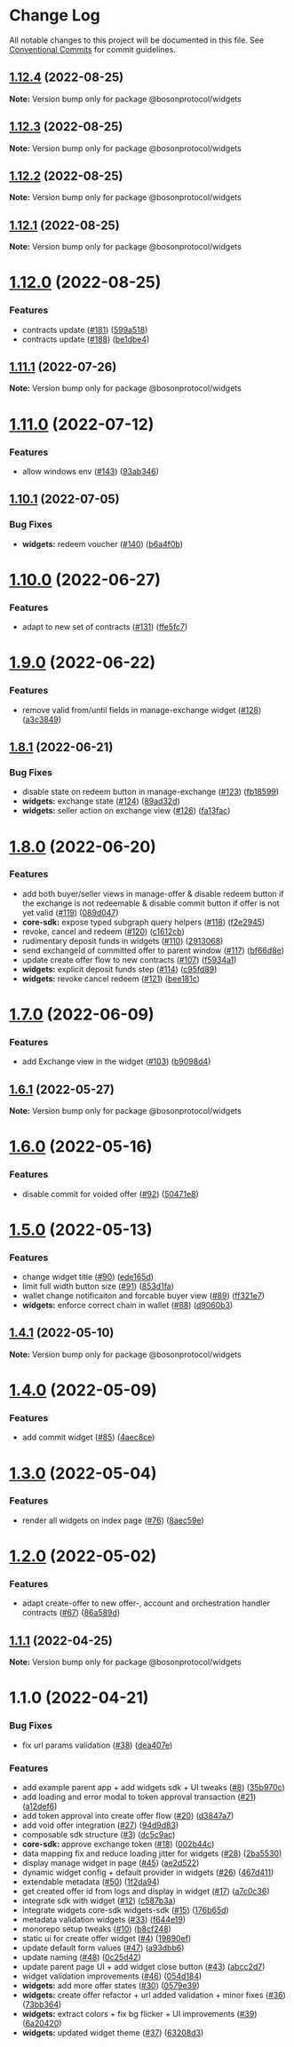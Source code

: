 # Change Log

All notable changes to this project will be documented in this file.
See [Conventional Commits](https://conventionalcommits.org) for commit guidelines.

## [1.12.4](https://github.com/bosonprotocol/core-components/compare/@bosonprotocol/widgets@1.12.3...@bosonprotocol/widgets@1.12.4) (2022-08-25)

**Note:** Version bump only for package @bosonprotocol/widgets

## [1.12.3](https://github.com/bosonprotocol/core-components/compare/@bosonprotocol/widgets@1.12.2...@bosonprotocol/widgets@1.12.3) (2022-08-25)

**Note:** Version bump only for package @bosonprotocol/widgets

## [1.12.2](https://github.com/bosonprotocol/core-components/compare/@bosonprotocol/widgets@1.12.1...@bosonprotocol/widgets@1.12.2) (2022-08-25)

**Note:** Version bump only for package @bosonprotocol/widgets

## [1.12.1](https://github.com/bosonprotocol/core-components/compare/@bosonprotocol/widgets@1.12.0...@bosonprotocol/widgets@1.12.1) (2022-08-25)

**Note:** Version bump only for package @bosonprotocol/widgets

# [1.12.0](https://github.com/bosonprotocol/core-components/compare/@bosonprotocol/widgets@1.11.1...@bosonprotocol/widgets@1.12.0) (2022-08-25)

### Features

* contracts update ([#181](https://github.com/bosonprotocol/core-components/issues/181)) ([599a518](https://github.com/bosonprotocol/core-components/commit/599a5188cd350defe22c49626370b198c49bd6f7))
* contracts update ([#188](https://github.com/bosonprotocol/core-components/issues/188)) ([be1dbe4](https://github.com/bosonprotocol/core-components/commit/be1dbe43740b4a2fcd5c7a06147bcdb8f9c7b1b0))

## [1.11.1](https://github.com/bosonprotocol/core-components/compare/@bosonprotocol/widgets@1.11.0...@bosonprotocol/widgets@1.11.1) (2022-07-26)

**Note:** Version bump only for package @bosonprotocol/widgets

# [1.11.0](https://github.com/bosonprotocol/core-components/compare/@bosonprotocol/widgets@1.10.1...@bosonprotocol/widgets@1.11.0) (2022-07-12)

### Features

* allow windows env ([#143](https://github.com/bosonprotocol/core-components/issues/143)) ([93ab346](https://github.com/bosonprotocol/core-components/commit/93ab346d899aaa4bc91ccd46a987637f060c1f9c))

## [1.10.1](https://github.com/bosonprotocol/core-components/compare/@bosonprotocol/widgets@1.10.0...@bosonprotocol/widgets@1.10.1) (2022-07-05)

### Bug Fixes

* **widgets:** redeem voucher ([#140](https://github.com/bosonprotocol/core-components/issues/140)) ([b6a4f0b](https://github.com/bosonprotocol/core-components/commit/b6a4f0be165d8eabdb51477e705db9356a45edca))

# [1.10.0](https://github.com/bosonprotocol/core-components/compare/@bosonprotocol/widgets@1.9.0...@bosonprotocol/widgets@1.10.0) (2022-06-27)

### Features

* adapt to new set of contracts ([#131](https://github.com/bosonprotocol/core-components/issues/131)) ([ffe5fc7](https://github.com/bosonprotocol/core-components/commit/ffe5fc7c64f5743b06212fb969f293cd64046459))

# [1.9.0](https://github.com/bosonprotocol/core-components/compare/@bosonprotocol/widgets@1.8.1...@bosonprotocol/widgets@1.9.0) (2022-06-22)

### Features

* remove valid from/until fields in manage-exchange widget ([#128](https://github.com/bosonprotocol/core-components/issues/128)) ([a3c3849](https://github.com/bosonprotocol/core-components/commit/a3c3849c44a10402a2e59ceb99cb36f55fe197ef))

## [1.8.1](https://github.com/bosonprotocol/core-components/compare/@bosonprotocol/widgets@1.8.0...@bosonprotocol/widgets@1.8.1) (2022-06-21)

### Bug Fixes

* disable state on redeem button in manage-exchange ([#123](https://github.com/bosonprotocol/core-components/issues/123)) ([fb18599](https://github.com/bosonprotocol/core-components/commit/fb185998cd02fd959fbaebc25988d7f7a3ddfe6c))
* **widgets:** exchange state ([#124](https://github.com/bosonprotocol/core-components/issues/124)) ([89ad32d](https://github.com/bosonprotocol/core-components/commit/89ad32dcee0415b5619e9e4e1bda4d6248ca3215))
* **widgets:** seller action on exchange view ([#126](https://github.com/bosonprotocol/core-components/issues/126)) ([fa13fac](https://github.com/bosonprotocol/core-components/commit/fa13face5f9c98e935f56d8ddcec1d8dffd5420f))

# [1.8.0](https://github.com/bosonprotocol/core-components/compare/@bosonprotocol/widgets@1.7.0...@bosonprotocol/widgets@1.8.0) (2022-06-20)

### Features

* add both buyer/seller views in manage-offer & disable redeem button if the exchange is not redeemable & disable commit button if offer is not yet valid ([#119](https://github.com/bosonprotocol/core-components/issues/119)) ([089d047](https://github.com/bosonprotocol/core-components/commit/089d047d1a2440fcd75c278aa211c5cc7e90671a))
* **core-sdk:** expose typed subgraph query helpers ([#118](https://github.com/bosonprotocol/core-components/issues/118)) ([f2e2945](https://github.com/bosonprotocol/core-components/commit/f2e294589c27d51528b98090a89f3d532f862723))
* revoke, cancel and redeem ([#120](https://github.com/bosonprotocol/core-components/issues/120)) ([c1612cb](https://github.com/bosonprotocol/core-components/commit/c1612cb7eb27f3a1071b8414d4e6f16d7a03f062))
* rudimentary deposit funds in widgets ([#110](https://github.com/bosonprotocol/core-components/issues/110)) ([2913068](https://github.com/bosonprotocol/core-components/commit/2913068026c0f8875485ed1c07cfbafd691c4e55))
* send exchangeId of committed offer to parent window ([#117](https://github.com/bosonprotocol/core-components/issues/117)) ([bf66d8e](https://github.com/bosonprotocol/core-components/commit/bf66d8e0355935cdc46be0e4fa4063df2f0ab847))
* update create offer flow to new contracts ([#107](https://github.com/bosonprotocol/core-components/issues/107)) ([f5934a1](https://github.com/bosonprotocol/core-components/commit/f5934a18968d2a70fe0a3a3ffdf08cb785d1f63e))
* **widgets:** explicit deposit funds step ([#114](https://github.com/bosonprotocol/core-components/issues/114)) ([c95fd89](https://github.com/bosonprotocol/core-components/commit/c95fd893a4aa86569ce621b03f80af7db58eecc2))
* **widgets:** revoke cancel redeem ([#121](https://github.com/bosonprotocol/core-components/issues/121)) ([bee181c](https://github.com/bosonprotocol/core-components/commit/bee181c4bff15c9b4bf2e642c4faa14c7dc15d06))

# [1.7.0](https://github.com/bosonprotocol/core-components/compare/@bosonprotocol/widgets@1.6.1...@bosonprotocol/widgets@1.7.0) (2022-06-09)

### Features

* add Exchange view in the widget ([#103](https://github.com/bosonprotocol/core-components/issues/103)) ([b9098d4](https://github.com/bosonprotocol/core-components/commit/b9098d40e1a8955f960c1cfa3014b2ebad226650))

## [1.6.1](https://github.com/bosonprotocol/core-components/compare/@bosonprotocol/widgets@1.6.0...@bosonprotocol/widgets@1.6.1) (2022-05-27)

**Note:** Version bump only for package @bosonprotocol/widgets

# [1.6.0](https://github.com/bosonprotocol/core-components/compare/@bosonprotocol/widgets@1.5.0...@bosonprotocol/widgets@1.6.0) (2022-05-16)

### Features

* disable commit for voided offer ([#92](https://github.com/bosonprotocol/core-components/issues/92)) ([50471e8](https://github.com/bosonprotocol/core-components/commit/50471e8ab6c0fa4b5243d03e0c040bdebc8128b6))

# [1.5.0](https://github.com/bosonprotocol/core-components/compare/@bosonprotocol/widgets@1.4.1...@bosonprotocol/widgets@1.5.0) (2022-05-13)

### Features

* change widget title ([#90](https://github.com/bosonprotocol/core-components/issues/90)) ([ede165d](https://github.com/bosonprotocol/core-components/commit/ede165db19aa0a3faefee3205dc007338f9bd71e))
* limit full width button size ([#91](https://github.com/bosonprotocol/core-components/issues/91)) ([853d1fa](https://github.com/bosonprotocol/core-components/commit/853d1fa08966c1a46cbb308b749e5acc204f824d))
* wallet change notificaiton and forcable buyer view ([#89](https://github.com/bosonprotocol/core-components/issues/89)) ([ff321e7](https://github.com/bosonprotocol/core-components/commit/ff321e7cc82406906dac8fa531c41a1263c9696c))
* **widgets:** enforce correct chain in wallet ([#88](https://github.com/bosonprotocol/core-components/issues/88)) ([d9060b3](https://github.com/bosonprotocol/core-components/commit/d9060b3c361ab168b0f7b4c319e03f322ebc6bab))

## [1.4.1](https://github.com/bosonprotocol/core-components/compare/@bosonprotocol/widgets@1.4.0...@bosonprotocol/widgets@1.4.1) (2022-05-10)

**Note:** Version bump only for package @bosonprotocol/widgets

# [1.4.0](https://github.com/bosonprotocol/core-components/compare/@bosonprotocol/widgets@1.3.0...@bosonprotocol/widgets@1.4.0) (2022-05-09)

### Features

* add commit widget ([#85](https://github.com/bosonprotocol/core-components/issues/85)) ([4aec8ce](https://github.com/bosonprotocol/core-components/commit/4aec8cec60d07588f356da0997ec4414f22a5b55))

# [1.3.0](https://github.com/bosonprotocol/core-components/compare/@bosonprotocol/widgets@1.2.0...@bosonprotocol/widgets@1.3.0) (2022-05-04)

### Features

* render all widgets on index page ([#76](https://github.com/bosonprotocol/core-components/issues/76)) ([8aec59e](https://github.com/bosonprotocol/core-components/commit/8aec59eb0c763ece116a00b083d9283dcceaab8e))

# [1.2.0](https://github.com/bosonprotocol/core-components/compare/@bosonprotocol/widgets@1.1.1...@bosonprotocol/widgets@1.2.0) (2022-05-02)

### Features

* adapt create-offer to new offer-, account and orchestration handler contracts ([#67](https://github.com/bosonprotocol/core-components/issues/67)) ([86a589d](https://github.com/bosonprotocol/core-components/commit/86a589d69c65f178bf86f062f7ad77f3bfe33cad))

## [1.1.1](https://github.com/bosonprotocol/core-components/compare/@bosonprotocol/widgets@1.1.0...@bosonprotocol/widgets@1.1.1) (2022-04-25)

**Note:** Version bump only for package @bosonprotocol/widgets

# 1.1.0 (2022-04-21)

### Bug Fixes

* fix url params validation  ([#38](https://github.com/bosonprotocol/core-components/issues/38)) ([dea407e](https://github.com/bosonprotocol/core-components/commit/dea407ef65fa4c7bb3cf2479f2d41486a12cc68b))

### Features

* add example parent app + add widgets sdk + UI tweaks  ([#8](https://github.com/bosonprotocol/core-components/issues/8)) ([35b970c](https://github.com/bosonprotocol/core-components/commit/35b970cda4c73ba7d855d4538181fbbd34ad0e13))
* add loading and error modal to token approval transaction ([#21](https://github.com/bosonprotocol/core-components/issues/21)) ([a12def6](https://github.com/bosonprotocol/core-components/commit/a12def6e7bad5e76c6a2efc059943a6d2c3dea8b))
* add token approval into create offer flow ([#20](https://github.com/bosonprotocol/core-components/issues/20)) ([d3847a7](https://github.com/bosonprotocol/core-components/commit/d3847a703870f0bd686f4d5b5b0d141276ff4c85))
* add void offer integration ([#27](https://github.com/bosonprotocol/core-components/issues/27)) ([94d9d83](https://github.com/bosonprotocol/core-components/commit/94d9d83d7dca351277293a3b027ff95b417b7cc9))
* composable sdk structure ([#3](https://github.com/bosonprotocol/core-components/issues/3)) ([dc5c9ac](https://github.com/bosonprotocol/core-components/commit/dc5c9acfbffc319cd1bf3eb37a9012a0dcf21230))
* **core-sdk:** approve exchange token ([#18](https://github.com/bosonprotocol/core-components/issues/18)) ([002b44c](https://github.com/bosonprotocol/core-components/commit/002b44c4f46b0ef9ae36647a4fad78e07a98dfee))
* data mapping fix and reduce loading jitter for widgets ([#28](https://github.com/bosonprotocol/core-components/issues/28)) ([2ba5530](https://github.com/bosonprotocol/core-components/commit/2ba5530c4dd67db11cf71930b51250b3f43758cf))
* display manage widget in page ([#45](https://github.com/bosonprotocol/core-components/issues/45)) ([ae2d522](https://github.com/bosonprotocol/core-components/commit/ae2d5228fd0ed7ed4399d9cd90bf45157f62a9d0))
* dynamic widget config + default provider in widgets ([#26](https://github.com/bosonprotocol/core-components/issues/26)) ([467d411](https://github.com/bosonprotocol/core-components/commit/467d411113f53069953673a5707c52baef0582e5))
* extendable metadata ([#50](https://github.com/bosonprotocol/core-components/issues/50)) ([1f2da94](https://github.com/bosonprotocol/core-components/commit/1f2da941381104e32e6620d8d97808d2fabedc98))
* get created offer id from logs and display in widget ([#17](https://github.com/bosonprotocol/core-components/issues/17)) ([a7c0c36](https://github.com/bosonprotocol/core-components/commit/a7c0c36aae98b08a2a97eac5d9dd1f9c452bbcb3))
* integrate sdk with widget ([#12](https://github.com/bosonprotocol/core-components/issues/12)) ([c587b3a](https://github.com/bosonprotocol/core-components/commit/c587b3aa74bad738240015bd405e01fcd40b4af9))
* integrate widgets core-sdk widgets-sdk ([#15](https://github.com/bosonprotocol/core-components/issues/15)) ([176b65d](https://github.com/bosonprotocol/core-components/commit/176b65d1a8a723567cadde2403ff45547a19cc0d))
* metadata validation widgets ([#33](https://github.com/bosonprotocol/core-components/issues/33)) ([f644e19](https://github.com/bosonprotocol/core-components/commit/f644e19f84342ceeff208997d5e6ba755063f2e9))
* monorepo setup tweaks ([#10](https://github.com/bosonprotocol/core-components/issues/10)) ([b8cf248](https://github.com/bosonprotocol/core-components/commit/b8cf2481a684b7d0917c31478cad06354454115d))
* static ui for create offer widget ([#4](https://github.com/bosonprotocol/core-components/issues/4)) ([19890ef](https://github.com/bosonprotocol/core-components/commit/19890ef931868c923f5335905bfbec17976b759b))
* update default form values ([#47](https://github.com/bosonprotocol/core-components/issues/47)) ([a93dbb6](https://github.com/bosonprotocol/core-components/commit/a93dbb6a18625e8d0499980714febcd3b904e7ff))
* update naming ([#48](https://github.com/bosonprotocol/core-components/issues/48)) ([0c25d42](https://github.com/bosonprotocol/core-components/commit/0c25d42aaf4acf80b3b74a80614b53a43915205f))
* update parent page UI + add widget close button ([#43](https://github.com/bosonprotocol/core-components/issues/43)) ([abcc2d7](https://github.com/bosonprotocol/core-components/commit/abcc2d7e9f4430097546686c939d79f077166ccc))
* widget validation improvements ([#46](https://github.com/bosonprotocol/core-components/issues/46)) ([054d184](https://github.com/bosonprotocol/core-components/commit/054d1848d83a1703f3ccd36e6caaad7850a0257f))
* **widgets:** add more offer states ([#30](https://github.com/bosonprotocol/core-components/issues/30)) ([0579e39](https://github.com/bosonprotocol/core-components/commit/0579e39134eedebd36373014fec7893d23582bc9))
* **widgets:** create offer refactor + url added validation + minor fixes     ([#36](https://github.com/bosonprotocol/core-components/issues/36)) ([73bb364](https://github.com/bosonprotocol/core-components/commit/73bb36472b220742de84f17f7f50739955ef4732))
* **widgets:** extract colors + fix bg flicker + UI improvements ([#39](https://github.com/bosonprotocol/core-components/issues/39)) ([6a20420](https://github.com/bosonprotocol/core-components/commit/6a20420083947f8b2fe59a7ada7e01c743b6c352))
* **widgets:** updated widget theme ([#37](https://github.com/bosonprotocol/core-components/issues/37)) ([63208d3](https://github.com/bosonprotocol/core-components/commit/63208d34d3d776bcbcca280dd54b1199a983bdf2))
